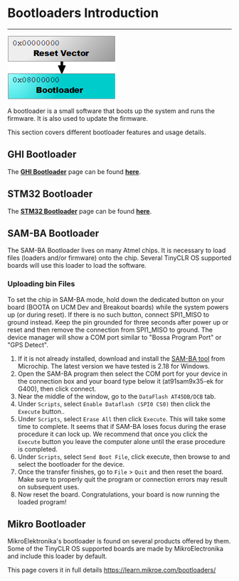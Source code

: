 # Bootloaders Introduction
---
![Bootloader](images/bootloader_noborder.png)

A bootloader is a small software that boots up the system and runs the firmware. It is also used to update the firmware.

This section covers different bootloader features and usage details.

## GHI Bootloader
The [**GHI Bootloader**](ghi_bootloader.md) page can be found [**here**](ghi_bootloader.md).

## STM32 Bootloader
The [**STM32 Bootloader**](stm32_bootloader.md) page can be found [**here**](stm32_bootloader.md).

## SAM-BA Bootloader
The SAM-BA Bootloader lives on many Atmel chips. It is necessary to load files (loaders and/or firmware) onto the chip. Several TinyCLR OS supported boards will use this loader to load the software.

### Uploading bin Files
To set the chip in SAM-BA mode, hold down the dedicated button on your board (BOOTA on UCM Dev and Breakout boards) while the system powers up (or during reset). If there is no such button, connect SPI1_MISO to ground instead. Keep the pin grounded for three seconds after power up or reset and then remove the connection from SPI1_MISO to ground. The device manager will show a COM port similar to "Bossa Program Port" or "GPS Detect".

1. If it is not already installed, download and install the [SAM-BA tool](http://www.microchip.com/developmenttools/productdetails.aspx?partno=atmel%20sam-ba%20in-system%20programmer) from Microchip. The latest version we have tested is 2.18 for Windows.
2. Open the SAM-BA program then select the COM port for your device in the connection box and your board type below it (at91sam9x35-ek for G400), then click connect.
3. Near the middle of the window, go to the `DataFlash AT45DB/DCB` tab.
4. Under `Scripts`, select `Enable Dataflash (SPI0 CS0)` then click the `Execute` button..
5. Under `Scripts`, select `Erase All` then click `Execute`. This will take some time to complete.  It seems that if SAM-BA loses focus during the erase procedure it can lock up.  We recommend that once you click the `Execute` button you leave the computer alone until the erase procedure is completed.
6. Under `Scripts`, select `Send Boot File`, click execute, then browse to and select the bootloader for the device.
7. Once the transfer finishes, go to `File` > `Quit` and then reset the board. Make sure to properly quit the program or connection errors may result on subsequent uses.
8. Now reset the board.  Congratulations, your board is now running the loaded program!

## Mikro Bootloader
MikroElektronika's bootloader is found on several products offered by them. Some of the TinyCLR OS supported boards are made by MikroElectronika and include this loader by default.

This page covers it in full details https://learn.mikroe.com/bootloaders/

